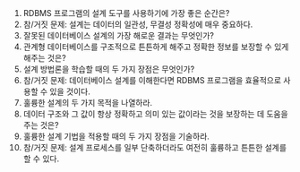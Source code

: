1. RDBMS 프로그램의 설계 도구를 사용하기에 가장 좋은 순간은?
2. 참/거짓 문제: 설계는 데이터의 일관성, 무결성 정확성에 매우 중요하다.
3. 잘못된 데이터베이스 설계의 가장 해로운 결과는 무엇인가?
4. 관계형 데이터베이스를 구조적으로 튼튼하게 해주고 정확한 정보를 보장할 수 있게 해주는 것은?
5. 설계 방법론을 학습할 때의 두 가지 장점은 무엇인가?
6. 참/거짓 문제: 데이터베이스 설계를 이해한다면 RDBMS 프로그램을 효율적으로 사용할 수 있을 것이다. 
7. 훌륭한 설계의 두 가지 목적을 나열하라. 
8. 데이터 구조와 그 값이 항상 정확하고 의미 있는 값이라는 것을 보장하는 데 도움을 주는 것은?
9. 훌륭한 설계 기법을 적용할 때의 두 가지 장점을 기술하라. 
10. 참/거짓 문제: 설계 프로세스를 일부 단축하더라도 여전히 훌륭하고 튼튼한 설계를 할 수 있다.